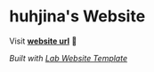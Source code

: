 
# huhjina's Website

Visit **[website url](#)** 🚀

_Built with [Lab Website Template](https://greene-lab.gitbook.io/lab-website-template-docs)_
